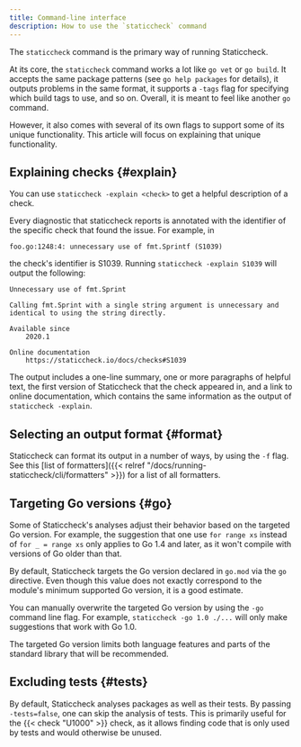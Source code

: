 ```yaml
---
title: Command-line interface
description: How to use the `staticcheck` command
---
```

The `staticcheck` command is the primary way of running Staticcheck.

At its core, the `staticcheck` command works a lot like `go vet` or `go build`.
It accepts the same package patterns (see `go help packages` for details),
it outputs problems in the same format,
it supports a `-tags` flag for specifying which build tags to use, and so on.
Overall, it is meant to feel like another `go` command.

However, it also comes with several of its own flags to support some of its unique functionality.
This article will focus on explaining that unique functionality.

<!-- TODO -->
<!-- ## Specifying which checks to run {#checks} -->

## Explaining checks {#explain}

You can use `staticcheck -explain <check>` to get a helpful description of a check.

Every diagnostic that staticcheck reports is annotated with the identifier of the specific check that found the issue. For example, in

```text
foo.go:1248:4: unnecessary use of fmt.Sprintf (S1039)
```

the check's identifier is S1039. Running `staticcheck -explain S1039` will output the following:

```text
Unnecessary use of fmt.Sprint

Calling fmt.Sprint with a single string argument is unnecessary and identical to using the string directly.

Available since
	2020.1

Online documentation
	https://staticcheck.io/docs/checks#S1039
```

The output includes a one-line summary, one or more paragraphs of helpful text, the first version of Staticcheck that the check appeared in, and a link to online documentation, which contains the same information as the output of `staticcheck -explain`.

## Selecting an output format {#format}

Staticcheck can format its output in a number of ways, by using the `-f` flag.
See this [list of formatters]({{< relref "/docs/running-staticcheck/cli/formatters" >}}) for a list of all formatters.

<!-- TODO -->
<!-- ## Controlling the exit status {#fail} -->

## Targeting Go versions {#go}

Some of Staticcheck's analyses adjust their behavior based on the targeted Go version.
For example, the suggestion that one use `for range xs` instead of `for _ = range xs` only applies to Go 1.4 and later, as it won't compile with versions of Go older than that.

By default, Staticcheck targets the Go version declared in `go.mod` via the `go` directive.
Even though this value does not exactly correspond to the module's minimum supported Go version, it is a good estimate.

You can manually overwrite the targeted Go version by using the `-go` command line flag. For example, `staticcheck -go 1.0 ./...` will only make suggestions that work with Go 1.0.

The targeted Go version limits both language features and parts of the standard library that will be recommended.

## Excluding tests {#tests}

By default, Staticcheck analyses packages as well as their tests.
By passing `-tests=false`, one can skip the analysis of tests.
This is primarily useful for the {{< check "U1000" >}} check, as it allows finding code that is only used by tests and would otherwise be unused.
